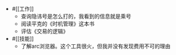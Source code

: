 - #[[工作]]
    - 查询隐讳号是怎么打的，我看到的信息就是乘号
    - 阅读平克的《时机管理》这本书
    - 评估《交易的逻辑》
- #[[技能]]
    - 了解arc浏览器。这个工具很火，但我并没有发现费用不可的理由
